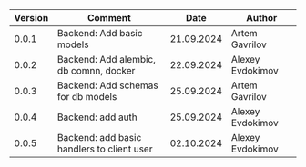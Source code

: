 | Version | Comment                                    | Date       | Author           |
|---------|--------------------------------------------|------------|------------------|
| 0.0.1   | Backend: Add basic models                  | 21.09.2024 | Artem Gavrilov   |  
| 0.0.2   | Backend: Add alembic, db comnn, docker     | 22.09.2024 | Alexey Evdokimov |
| 0.0.3   | Backend: Add schemas for db models         | 25.09.2024 | Artem Gavrilov   |
| 0.0.4   | Backend: add auth                          | 25.09.2024 | Alexey Evdokimov |
| 0.0.5   | Backend: add basic handlers to client user | 02.10.2024 | Alexey Evdokimov |
